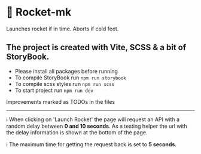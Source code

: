 # :rocket: Rocket-mk
Launches rocket if in time. Aborts if cold feet.

## The project is created with Vite, SCSS & a bit of StoryBook. 

- Please install all packages before running
- To compile StoryBook run `npm run storybook`
- To compile scss styles run `npm run scss`
- To start project run `npm run dev`

Improvements marked as TODOs in the files

---

:information_source: When clicking on 'Launch Rocket' the page will request an API with a random delay between **0 and 10 seconds**.
As a testing helper the url with the delay information is shown at the bottom of the page.

:information_source: The maximum time for getting the request back is set to **5 seconds**.
